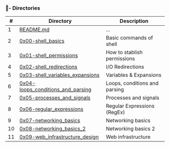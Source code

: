 ### :file_folder:- Directories 

#|Directory|Description
---|---|---
1|[README.md](./README.md)| ...
2|[0x00-shell_basics](./0x00-shell_basics)|Basic commands of shell
3|[0x01-shell_permissions](./0x01-shell_permissions)|How to stablish permissions
4|[0x02-shell_redirections](./0x02-shell_redirections)| I/O Redirections
5|[0x03-shell_variables_expansions](./0x03-shell_variables_expansions)| Variables & Expansions
6|[0x04-loops_conditions_and_parsing](./0x04-loops_conditions_and_parsing)| Loops, conditions and parsing
7|[0x05-processes_and_signals](./0x05-processes_and_signals)| Processes and signals
8|[0x06-regular_expressions](./0x06-regular_expressions)| Regular Expressions (RegEx)
9|[0x07-networking_basics](./0x07-networking_basics)| Networking basics
10|[0x08-networking_basics_2](./0x08-networking_basics_2)| Networking basics 2
11|[0x09-web_infrastructure_design](./0x09-web_infrastructure_design)| Web infrastructure
